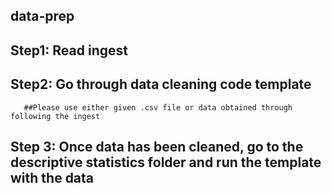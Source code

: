 ## data-prep  
## Step1: Read ingest
## Step2: Go through data cleaning code template
       ##Please use either given .csv file or data obtained through following the ingest
## Step 3: Once data has been cleaned, go to the descriptive statistics folder and run the template with the data
